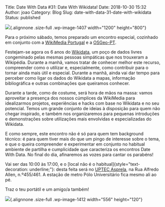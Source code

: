 Title: Date With Data #31: Date With Wikidata!
Date: 2018-10-30 15:32
Author: joao
Category: Blog
Slug: date-with-data-31-date-with-wikidata
Status: published

![](http://www.transparenciahackday.org/wp-content/uploads/2018/10/dwd-novembro2018.png){.alignnone .size-full .wp-image-1407 width="1200" height="800"}

Para o próximo sábado, temos preparado um encontro especial, cozinhado em conjunto com a [WikiMedia Portugal](https://pt.wikimedia.org/wiki/Wikimedia_Portugal) e a [OSGeo-PT](https://www.osgeopt.pt/).

Festejam-se agora os 6 anos do [Wikidata](https://www.wikidata.org/), um poço de dados livres congeminado pelas mesmas pessoas simpáticas que nos trouxeram a Wikipédia. Durante a manhã, vamos tratar de conhecer melhor este recurso, compreender como o utilizar e, especialmente, como contribuir para o tornar ainda mais útil e especial. Durante a manhã, ainda vai dar tempo para perceber como ligar os dados do Wikidata a mapas, informação bibliográfica e outras combinações que queiramos conhecer.

Durante a tarde, como de costume, será hora de mãos na massa: vamos aproveitar a presença dos nossos cúmplices da WikiMedia para idealizarmos projetos, experiências e hacks com base no Wikidata e no seu potencial. Temos um grande conjunto de ideias à disposição para quem não chegar inspirado, e também nos organizaremos para pequenas introduções e demonstrações sobre utilizações mais envolvidas e especializadas do Wikidata.

E como sempre, este encontro não é só para quem tem background técnico: é para quem tiver mais do que um pingo de interesse sobre o tema, e que o queira compreender e experimentar em conjunto no habitual ambiente de partilha e cumplicidade que caracteriza os encontros Date With Data. No final do dia, afinaremos as vozes para cantar os parabéns!

Vai ser das 10:00 às 17:00, e o [local não é o habitual]{style="text-decoration: underline;"}: desta feita será no [UPTEC Asprela](https://www.google.pt/maps/place/UPTEC/@41.1774992,-8.6051421,15z/data=!4m5!3m4!1s0x0:0xf2b54d0ff776542c!8m2!3d41.1774992!4d-8.6051421), na Rua Alfredo Allen, n.º455/461. A estação de metro Pólo Universitário fica mesmo ali ao pé.

Traz o teu portátil e um amigo/a também!

![](http://www.transparenciahackday.org/wp-content/uploads/2018/10/dwd31_org.jpg){.alignnone .size-full .wp-image-1412 width="556" height="120"}
